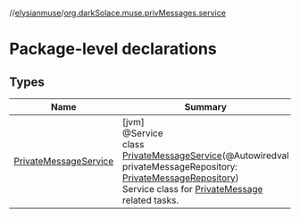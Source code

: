//[elysianmuse](../../index.md)/[org.darkSolace.muse.privMessages.service](index.md)

# Package-level declarations

## Types

| Name | Summary |
|---|---|
| [PrivateMessageService](-private-message-service/index.md) | [jvm]<br>@Service<br>class [PrivateMessageService](-private-message-service/index.md)(@Autowiredval privateMessageRepository: [PrivateMessageRepository](../org.darkSolace.muse.privMessages.repository/-private-message-repository/index.md))<br>Service class for [PrivateMessage](../org.darkSolace.muse.privMessages.model/-private-message/index.md) related tasks. |
